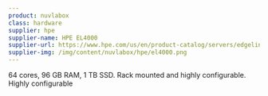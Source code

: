 ```yaml
---
product: nuvlabox
class: hardware
supplier: hpe
supplier-name: HPE EL4000
supplier-url: https://www.hpe.com/us/en/product-catalog/servers/edgeline-systems/pip.hpe-edgeline-el4000-converged-edge-system.1008670180.html
supplier-img: /img/content/nuvlabox/hpe/el4000.png
---
```


64 cores, 96 GB RAM, 1 TB SSD.
Rack mounted and highly configurable.
Highly configurable
